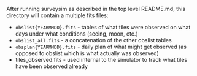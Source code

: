 After running surveysim as described in the top level README.md, this
directory will contain a multiple fits files:

* `obslist{YEARMMDD}.fits` - tables of what tiles were observed on what days
  under what conditions (seeing, moon, etc.)
* `obslist_all.fits` - a concatenation of the other obslist tables
* `obsplan{YEARMMDD}.fits` - daily plan of what might get observed
  (as opposed to obslist which is what actually was observed)
* tiles_observed.fits - used internal to the simulator to track what tiles
  have been observed already

